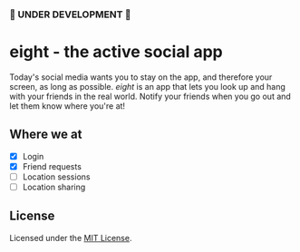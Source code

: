 ### 🚧 UNDER DEVELOPMENT 🚧

# eight - the active social app

Today's social media wants you to stay on the app, and therefore your screen, as long as possible. _eight_ is an app that lets you look up and hang with your friends in the real world. Notify your friends when you go out and let them know where you're at!

## Where we at

-   [x] Login
-   [x] Friend requests
-   [ ] Location sessions
-   [ ] Location sharing

## License

Licensed under the [MIT License](./LICENSE).
